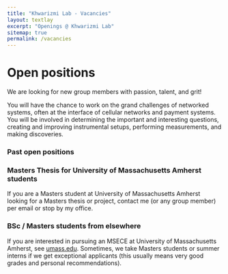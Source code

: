 ```yaml
---
title: "Khwarizmi Lab - Vacancies"
layout: textlay
excerpt: "Openings @ Khwarizmi Lab"
sitemap: true
permalink: /vacancies
---
```


# Open positions

<!-- **We are currently open for PhD and postdoc applications. The positions are mostly related to the Quantum Networks projects.** -->

We are  looking for new group members with passion, talent, and grit!

You will have the chance to work on the grand challenges of networked systems, often at the interface of cellular networks and payment systems. You will be involved in determining the important and interesting questions, creating and improving instrumental setups, performing measurements, and making discoveries.

### Past open positions

<!-- You find the past job openings here:
[Opening 1]({{ site.baseurl }}/downloads/GeneralPostdoc_2019_v01.pdf),
[Opening 2]({{ site.baseurl }}/downloads/PPMS_PhD_2019_v01.pdf),
[Opening 3]({{ site.baseurl }}/downloads/PD.pdf),
[Opening 4]({{ site.baseurl }}/downloads/PHD1.pdf),
[Opening 5]({{ site.baseurl }}/downloads/PHD2.pdf). -->

<!-- ### Applications for PhD and Postdoc positions
If you are interested in working with us as a PhD student or postdoc, please send me an [email](mailto:taqi@umass.edu). State briefly why you are interested and attach a CV, including information about the grades you had as an undergraduate. No need for a separate cover letter or certificates. **Important**: please insert _"Application PhD"_ or _"Application Postdoc"_ in the subject line. If you are applying to a specific advertisement, note this in your email. -->


### Masters Thesis for University of Massachusetts Amherst students
If you are a Masters student at University of Massachusetts Amherst looking for a Masters thesis or project, contact me (or any group member) per email or stop by my office.

### BSc / Masters students from elsewhere
If you are interested in pursuing an MSECE at University of Massachusetts Amherst, see [umass.edu](https://www.umass.edu/engineering/academics/ms-electrical-computer-engineering). Sometimes, we take Masters students or summer interns if we get exceptional applicants (this usually means very good grades and personal recommendations).


<!-- <figure>
<img src="{{ site.url }}{{ site.baseurl }}/images/picpic/Gallery/DSC_0696.jpg" width="95%">
</figure> -->
